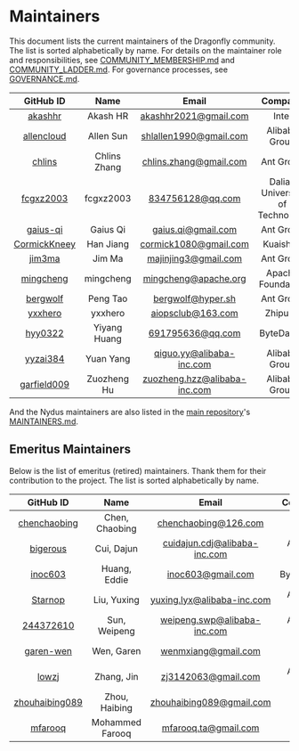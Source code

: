 # Maintainers

This document lists the current maintainers of the Dragonfly community. The list is sorted alphabetically by name. For details on the maintainer role and responsibilities, see [COMMUNITY_MEMBERSHIP.md](../COMMUNITY_MEMBERSHIP.md#maintainer) and [COMMUNITY_LADDER.md](../COMMUNITY_LADDER.md#maintainer). For governance processes, see [GOVERNANCE.md](../GOVERNANCE.md).

<!-- markdownlint-disable -->

|                    GitHub ID                    |     Name     |            Email             |             Company             |
| :---------------------------------------------: | :----------: | :--------------------------: | :-----------------------------: |
|      [akashhr](https://github.com/akashhr)      |   Akash HR   |    akashhr2021@gmail.com     |              Intel              |
|   [allencloud](https://github.com/allencloud)   |  Allen Sun   |    shlallen1990@gmail.com    |          Alibaba Group          |
|       [chlins](https://github.com/chlins)       | Chlins Zhang |    chlins.zhang@gmail.com    |            Ant Group            |
|    [fcgxz2003](https://github.com/fcgxz2003)    |  fcgxz2003   |       834756128@qq.com       | Dalian University of Technology |
|     [gaius-qi](https://github.com/gaius-qi)     |   Gaius Qi   |      gaius.qi@gmail.com      |            Ant Group            |
| [CormickKneey](https://github.com/CormickKneey) |  Han Jiang   |    cormick1080@gmail.com     |            Kuaishou             |
|       [jim3ma](https://github.com/jim3ma)       |    Jim Ma    |     majinjing3@gmail.com     |            Ant Group            |
|    [mingcheng](https://github.com/mingcheng)    |  mingcheng   |     mingcheng@apache.org     |        Apache Foundation        |
|     [bergwolf](https://github.com/bergwolf)     |   Peng Tao   |      bergwolf@hyper.sh       |            Ant Group            |
|      [yxxhero](https://github.com/yxxhero)      |   yxxhero    |      aiopsclub@163.com       |            Zhipu AI             |
|      [hyy0322](https://github.com/hyy0322)      | Yiyang Huang |       691795636@qq.com       |            ByteDance            |
|     [yyzai384](https://github.com/yyzai384)     |  Yuan Yang   |   qiguo.yy@alibaba-inc.com   |          Alibaba Group          |
|  [garfield009](https://github.com/garfield009)  | Zuozheng Hu  | zuozheng.hzz@alibaba-inc.com |          Alibaba Group          |

<!-- markdownlint-restore -->

And the Nydus maintainers are also listed in the [main repository](https://github.com/dragonflyoss/nydus)'s [MAINTAINERS.md](https://github.com/dragonflyoss/nydus/blob/master/MAINTAINERS.md).

## Emeritus Maintainers

Below is the list of emeritus (retired) maintainers. Thank them for their contribution to the project. The list is sorted alphabetically by name.

<!-- markdownlint-disable -->

|                      GitHub ID                      |      Name       |            Email             |    Company    |
| :-------------------------------------------------: | :-------------: | :--------------------------: | :-----------: |
|   [chenchaobing](https://github.com/chenchaobing)   | Chen, Chaobing  |     chenchaobing@126.com     |     Meitu     |
|       [bigerous](https://github.com/bigerous)       |   Cui, Dajun    | cuidajun.cdj@alibaba-inc.com | Alibaba Group |
|        [inoc603](https://github.com/inoc603)        |  Huang, Eddie   |      inoc603@gmail.com       |   ByteDance   |
|        [Starnop](https://github.com/Starnop)        |   Liu, Yuxing   |  yuxing.lyx@alibaba-inc.com  | Alibaba Group |
|      [244372610](https://github.com/244372610)      |  Sun, Weipeng   | weipeng.swp@alibaba-inc.com  | Alibaba Group |
|      [garen-wen](https://github.com/garen-wen)      |   Wen, Garen    |     wenmxiang@gmail.com      |  Baidu Group  |
|          [lowzj](https://github.com/lowzj)          |   Zhang, Jin    |     zj3142063@gmail.com      | Alibaba Group |
| [zhouhaibing089](https://github.com/zhouhaibing089) |  Zhou, Haibing  |   zhouhaibing089@gmail.com   |     eBay      |
|        [mfarooq](https://github.com/mfarooq)        | Mohammed Farooq |     mfarooq.ta@gmail.com     |     Intel     |

<!-- markdownlint-restore -->
